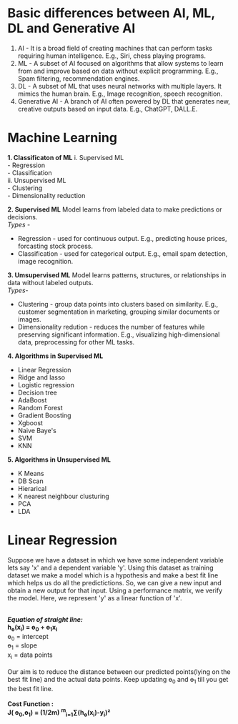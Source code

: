# Basic differences between AI, ML, DL and Generative AI
1. AI - It is a broad field of creating machines that can perform tasks requiring human intelligence. E.g., Siri, chess playing programs.
2. ML - A subset of AI focused on algorithms that allow systems to learn from and improve based on data without explicit programming. E.g., Spam filtering, recommendation engines.
3. DL - A subset of ML that uses neural networks with multiple layers. It mimics the human brain. E.g., Image recognition, speech recognition.
4. Generative AI - A branch of AI often powered by DL that generates new, creative outputs based on input data. E.g., ChatGPT, DALL.E. 

# Machine Learning
**1. Classificaton of ML**
   i. Supervised ML</br>
      - Regression</br>
      - Classification</br>
   ii. Unsupervised ML</br>
      - Clustering</br>
      - Dimensionality reduction</br>

**2. Supervised ML**
   Model learns from labeled data to make predictions or decisions.</br>
   _Types -_</br>
   - Regression - used for continuous output. E.g., predicting house prices, forcasting stock process.</br>
   - Classification - used for categorical output. E.g., email spam detection, image recognition.</br>
   
**3. Umsupervised ML**
   Model learns patterns, structures, or relationships in data without labeled outputs.</br>
  _Types-_</br>
  - Clustering - group data points into clusters based on similarity. E.g., customer segmentation in marketing, grouping similar documents or images.</br>
  - Dimensionality redution - reduces the number of features while preserving significant information. E.g., visualizing high-dimensional data, preprocessing for other ML tasks.</br>

**4. Algorithms in Supervised ML**
   - Linear Regression
   - Ridge and lasso
   - Logistic regression
   - Decision tree
   - AdaBoost
   - Random Forest
   - Gradient Boosting
   - Xgboost
   - Naive Baye's
   - SVM
   - KNN

**5. Algorithms in Unsupervised ML**
   - K Means
   - DB Scan
   - Hierarical
   - K nearest neighbour clusturing
   - PCA
   - LDA

# Linear Regression
Suppose we have a dataset in which we have some independent variable lets say 'x' and a dependent variable 'y'. Using this dataset as training dataset we make a model which is a hypothesis and make a best fit line which helps us do all the predictictions. So, we can give a new input and obtain a new output for that input. Using a performance matrix, we verify the model. Here, we represent 'y' as a linear function of 'x'.<br/><br/>

**_Equation of straight line:_ <br/>**
**h<sub>ɵ</sub>(x<sub>i</sub>) = ɵ<sub>0</sub> + ɵ<sub>1</sub>x<sub>i</sub> <br/>**
 ɵ<sub>0</sub> = intercept<br/>
 ɵ<sub>1</sub> = slope<br/>
 x<sub>i</sub> = data points<br/>
<br/>
Our aim is to reduce the distance between our predicted points(lying on the best fit line) and the actual data points. Keep updating  ɵ<sub>0</sub> and  ɵ<sub>1</sub> till you get the best fit line.<br/>
<br/>
**Cost Function : <br/>
J( ɵ<sub>0</sub>,ɵ<sub>1</sub>) = (1/2m) <sup>m</sup><sub>i=1</sub>∑(h<sub>ɵ</sub>(x<sub>i</sub>)-y<sub>i</sub>)²**
   
   

